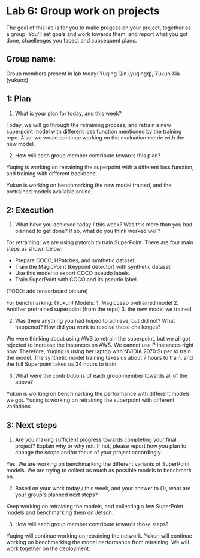 Lab 6: Group work on projects
===
The goal of this lab is for you to make progess on your project, together as a group. You'll set goals and work towards them, and report what you got done, chaellenges you faced, and subsequent plans.

Group name:
---
Group members present in lab today: Yuqing Qin (yuqingq), Yukun Xia (yukunx)

1: Plan
----
1. What is your plan for today, and this week? 

Today, we will go through the retraining process, and retrain a new superpoint model with different loss function mentioned by the training repo. Also, we would continue working on the evaluation metric with the new model.

2. How will each group member contribute towards this plan?

Yuqing is working on retraining the superpoint with a different loss function, and training with different backbone.

Yukun is working on benchmarking the new model trained, and the pretrained models available online.

2: Execution
----
1. What have you achieved today / this week? Was this more than you had planned to get done? If so, what do you think worked well?

For retraining: we are using pytorch to train SuperPoint. There are four main steps as shown below:
- Prepare COCO, HPatches, and synthetic dataset.
- Train the MagicPoint (keypoint detector) with synthetic dataset
- Use this model to export COCO pseudo labels. 
- Train SuperPoint with COCO and its pseudo label.

(TODO: add tensorboard picture)

For benchmarking: (Yukun)
Models: 1. MagicLeap pretrained model  2. Another pretrained superpoint (from the repo) 3. the new model we trained


2. Was there anything you had hoped to achieve, but did not? What happened? How did you work to resolve these challenges?

We were thinking about using AWS to retrain the superpoint, but we all got rejected to increase the instances on AWS. We cannot use P instances right now. Therefore, Yuqing is using her laptop with NVIDIA 2070 Super to train the model. The synthetic model training takes us about 7 hours to train, and the full Superpoint takes us 24 hours to train. 

3. What were the contributions of each group member towards all of the above?

Yukun is working on benchmarking the performance with different models we got.
Yuqing is working on retraining the superpoint with different variations.

3: Next steps
----
1. Are you making sufficient progress towards completing your final project? Explain why or why not. If not, please report how you plan to change the scope and/or focus of your project accordingly.

Yes. We are working on benchmarking the different variants of SuperPoint models. We are trying to collect as much as possible models to benchmark on.

2. Based on your work today / this week, and your answer to (1), what are your group's planned next steps?

Keep working on retraining the models, and collecting a few SuperPoint models and benchmarking them on Jetson.

3. How will each group member contribute towards those steps? 

Yuqing will continue working on retraining the network.
Yukun will continue working on benchmarking the model performance from retraining.
We will work together on the deployment.
